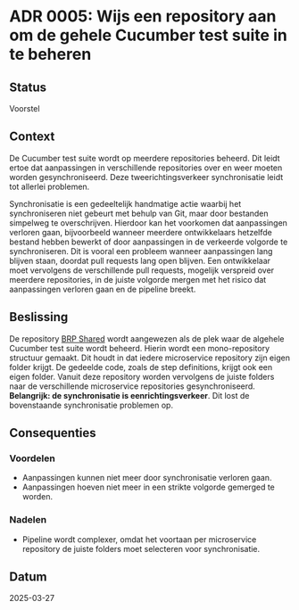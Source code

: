 # ADR 0005: Wijs een repository aan om de gehele Cucumber test suite in te beheren

## Status
Voorstel

## Context
De Cucumber test suite wordt op meerdere repositories beheerd. Dit leidt ertoe dat aanpassingen in verschillende repositories over en weer moeten worden gesynchroniseerd. Deze tweerichtingsverkeer synchronisatie leidt tot allerlei problemen.

Synchronisatie is een gedeeltelijk handmatige actie waarbij het synchroniseren niet gebeurt met behulp van Git, maar door bestanden simpelweg te overschrijven. Hierdoor kan het voorkomen dat aanpassingen verloren gaan, bijvoorbeeld wanneer meerdere ontwikkelaars hetzelfde bestand hebben bewerkt of door aanpassingen in de verkeerde volgorde te synchroniseren. Dit is vooral een probleem wanneer aanpassingen lang blijven staan, doordat pull requests lang open blijven. Een ontwikkelaar moet vervolgens de verschillende pull requests, mogelijk verspreid over meerdere repositories, in de juiste volgorde mergen met het risico dat aanpassingen verloren gaan en de pipeline breekt.

## Beslissing
De repository [BRP Shared](https://github.com/BRP-API/brp-shared) wordt aangewezen als de plek waar de algehele Cucumber test suite wordt beheerd. Hierin wordt een mono-repository structuur gemaakt. Dit houdt in dat iedere microservice repository zijn eigen folder krijgt. De gedeelde code, zoals de step definitions, krijgt ook een eigen folder. Vanuit deze repository worden vervolgens de juiste folders naar de verschillende microservice repositories gesynchroniseerd. **Belangrijk: de synchronisatie is eenrichtingsverkeer**. Dit lost de bovenstaande synchronisatie problemen op.

## Consequenties
### Voordelen
- Aanpassingen kunnen niet meer door synchronisatie verloren gaan.
- Aanpassingen hoeven niet meer in een strikte volgorde gemerged te worden.

### Nadelen
- Pipeline wordt complexer, omdat het voortaan per microservice repository de juiste folders moet selecteren voor synchronisatie.

## Datum
2025-03-27
